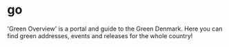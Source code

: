 # go
'Green Overview' is a portal and guide to the Green Denmark. Here you can find green addresses, events and releases for the whole country!
